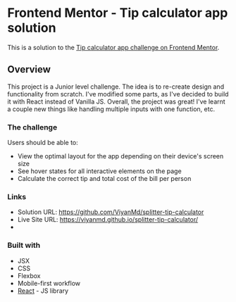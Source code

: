 # Frontend Mentor - Tip calculator app solution

This is a solution to the [Tip calculator app challenge on Frontend Mentor](https://www.frontendmentor.io/challenges/tip-calculator-app-ugJNGbJUX). 

## Overview

This project is a Junior level challenge. The idea is to re-create design and functionality from scratch. I've modified some parts, as I've decided to build it with React instead of Vanilla JS. Overall, the project was great! I've learnt a couple new things like handling multiple inputs with one function, etc.

### The challenge

Users should be able to:

- View the optimal layout for the app depending on their device's screen size
- See hover states for all interactive elements on the page
- Calculate the correct tip and total cost of the bill per person

### Links

- Solution URL: https://github.com/ViyanMd/splitter-tip-calculator
- Live Site URL: https://viyanmd.github.io/splitter-tip-calculator/
- 

### Built with

- JSX
- CSS
- Flexbox
- Mobile-first workflow
- [React](https://reactjs.org/) - JS library


